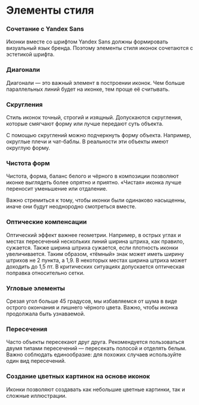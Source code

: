 # Элементы стиля

### Сочетание с Yandex Sans

Иконки вместе со шрифтом Yandex Sans должны формировать визуальный язык бренда. Поэтому элементы стиля иконок сочетаются с эстетикой шрифта.

### Диагонали

Диагонали — это важный элемент в построении иконок. Чем больше параллельных линий будет на иконке, тем проще её считывать.

### Скругления

Стиль иконок точный, строгий и изящный. Допускаются скругления, которые смягчают форму или лучше передают суть объекта.

С помощью скруглений можно подчеркнуть форму объекта. Например, округлые плечи и чат-баблы. В реальности эти объекты имеют округлую форму.

### Чистота форм

Чистота, форма, баланс белого и чёрного в композиции позволяют иконке выглядеть более опрятно и приятно. «Чистая» иконка лучше переносит уменьшение или отдаление.

Важно стремиться к тому, чтобы иконки были одинаково насыщенны, иначе они будут неоднородно смотреться вместе.

### Оптические компенсации

Оптический эффект важнее геометрии. Например, в острых углах и местах пересечений нескольких линий ширина штриха, как правило, сужается. Также ширина штриха сужается, если плотность иконки увеличивается. Таким образом, «тёмный» знак может иметь ширину штрихов не 2 пункта, а 1,9. В некоторых местах ширина штриха может доходить до 1,5 пт. В критических ситуациях допускается оптическая поправка относительно сетки.

### Угловые элементы

Срезая угол больше 45 градусов, мы избавляемся от шума в виде острого окончания и лишнего чёрного цвета. Важно, чтобы иконка продолжала быть узнаваемой.

### Пересечения

Часто объекты пересекают друг друга. Рекомендуется пользоваться двумя типами пересечений — пересекать полосой и отделять белым. Важно соблюдать единообразие: для похожих случаев используйте один вид пересечений.

### Создание цветных картинок на основе иконок

Иконки позволяют создавать как небольшие цветные картинки, так и сложные иллюстрации.







